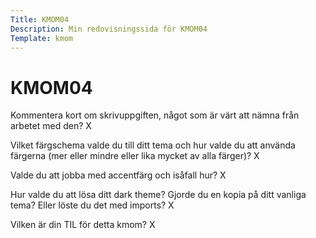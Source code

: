 ```yaml
---
Title: KMOM04
Description: Min redovisningssida för KMOM04
Template: kmom
---
```


KMOM04
==================

Kommentera kort om skrivuppgiften, något som är värt att nämna från arbetet med den?
X

Vilket färgschema valde du till ditt tema och hur valde du att använda färgerna (mer eller mindre eller lika mycket av alla färger)?
X

Valde du att jobba med accentfärg och isåfall hur?
X

Hur valde du att lösa ditt dark theme? Gjorde du en kopia på ditt vanliga tema? Eller löste du det med imports?
X

Vilken är din TIL för detta kmom?
X
